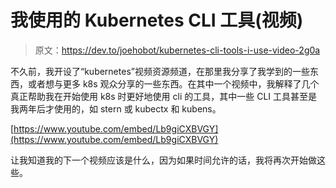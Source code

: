 # 我使用的 Kubernetes CLI 工具(视频)

> 原文：<https://dev.to/joehobot/kubernetes-cli-tools-i-use-video-2g0a>

不久前，我开设了“kubernetes”视频资源频道，在那里我分享了我学到的一些东西，或者想与更多 k8s 观众分享的一些东西。在其中一个视频中，我解释了几个真正帮助我在开始使用 k8s 时更好地使用 cli 的工具，其中一些 CLI 工具甚至是我两年后才使用的，如 stern 或 kubectx 和 kubens。

[https://www.youtube.com/embed/Lb9giCXBVGY](https://www.youtube.com/embed/Lb9giCXBVGY)

让我知道我的下一个视频应该是什么，因为如果时间允许的话，我将再次开始做这些。
